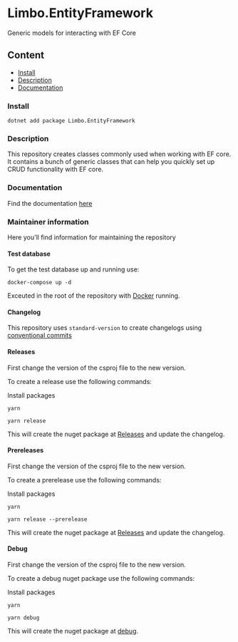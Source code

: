 # Limbo.EntityFramework
Generic models for interacting with EF Core

## Content

- [Install](#install)
- [Description](#description)
- [Documentation](#documentation)

### Install

```
dotnet add package Limbo.EntityFramework
```

### Description

This repository creates classes commonly used when working with EF core. It contains a bunch of generic classes that can help you quickly set up CRUD functionality with EF core.

### Documentation

Find the documentation [here](./docs/index.md)

### Maintainer information

Here you'll find information for maintaining the repository

#### Test database

To get the test database up and running use:
```
docker-compose up -d
```
Exceuted in the root of the repository with [Docker](https://docs.docker.com/get-docker/) running.

#### Changelog

This repository uses `standard-version` to create changelogs using [conventional commits](https://www.conventionalcommits.org/en/v1.0.0/)


#### Releases

First change the version of the csproj file to the new version.

To create a release use the following commands:

Install packages
```
yarn
```

```
yarn release
```

This will create the nuget package at [Releases](./releases/nuget/) and update the changelog.

#### Prereleases

First change the version of the csproj file to the new version.

To create a prerelease use the following commands:

Install packages
```
yarn
```

```
yarn release --prerelease
```

This will create the nuget package at [Releases](./releases/nuget/) and update the changelog.

#### Debug

First change the version of the csproj file to the new version.

To create a debug nuget package use the following commands:

Install packages
```
yarn
```

```
yarn debug
```

This will create the nuget package at [debug](./debug/nuget/).
